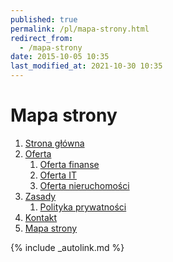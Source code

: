 ```yaml
---
published: true
permalink: /pl/mapa-strony.html
redirect_from:
  - /mapa-strony
date: 2015-10-05 10:35
last_modified_at: 2021-10-30 10:35
---
```


# Mapa strony

1. [Strona główna](/pl/)
1. [Oferta](/pl/oferta/)
    1. [Oferta finanse](/pl/oferta/finanse)
    1. [Oferta IT](/pl/oferta/it.html)
    1. [Oferta nieruchomości](/pl/oferta/nieruchomosci)
1. [Zasady](/pl/zasady)
    1. [Polityka prywatności](/pl/zasady/polityka-prywatnosci.html)
1. [Kontakt](/pl/kontakt.html)
1. [Mapa strony](/pl/mapa-strony.html)
<!-- 1. [Strony partnerskie](/pl/strony-partnerskie.html) -->

{% include _autolink.md %}
